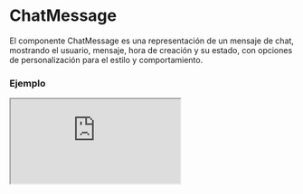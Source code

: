 # ChatMessage

El componente ChatMessage es una representación de un mensaje de chat, mostrando el usuario, mensaje, hora de creación y su estado, con opciones de personalización para el estilo y comportamiento.

 

### Ejemplo

<iframe minHeightIframe="30dvh" src="https://fenextjs-component-storybook.vercel.app/iframe.html?args=&id=chat-message--index&viewMode=story" />

### Importación

Para importar el componente ChatMessage, se puede hacer desde fenextjs

```tsx copy
import { ChatMessage } from "fenextjs";
```

### Parámetros

| Parámetro | Tipo | Requerido | Default | Descripcion |
| --------- | ---- | --------- | ------- | ----------- |
| id | string \| number | sí | undefined | Identificador único del mensaje. |
| loader | boolean | no | false | Indica si el componente está en estado de carga, mostrando placeholders en lugar de contenido. |
| right | boolean | no | false | Define si el mensaje debe alinearse a la derecha, generalmente para mensajes propios. |
| account | Partial\<UserProps\> | no | undefined | Propiedades parciales del usuario que envía el mensaje, incluyendo nombre e imagen de perfil. |
| message | ReactNode | no | undefined | El contenido del mensaje, puede ser texto o cualquier nodo de React. |
| createdAt | Date | no | undefined | Fecha y hora en la que fue creado el mensaje. |
| view | boolean | no | false | Indica si el mensaje ha sido visto o no. |
| imgProps | Partial\<ImgProps\> | no | \{ imgIf404: FenextImgUserPlaceholder \} | Propiedades adicionales para el componente Img que se utiliza para mostrar la imagen del usuario. |

### Alineación del mensaje

El componente permite alinear el mensaje hacia la derecha o izquierda basado en el prop `right`.

| Prop `right` | Alineación | Descripción |
| --- | --- | --- |
| false | Izquierda | El mensaje se muestra alineado a la izquierda, típico de mensajes recibidos. |
| true | Derecha | El mensaje se muestra alineado a la derecha, típico de mensajes enviados por el usuario. |

### Storybook

Para ver el storybook del componente lo puede hacer con este [link](https://fenextjs-component-storybook.vercel.app/?path=/story/chat-message--index)

### Usos

- Mensaje básico

```tsx copy
<ChatMessage 
    id={1}
    message="Hola" 
    createdAt={new Date()} 
    account={{ name: "Usuario" }} 
/>
```

- Mensaje alineado a la derecha

```tsx copy
<ChatMessage 
    id={2} 
    message="Hola, soy yo" 
    right={true} 
    createdAt={new Date()} 
    account={{ name: "Yo" }} 
/>
```

- Mensaje en estado de carga

```tsx copy
<ChatMessage id={3} loader={true} />
```

